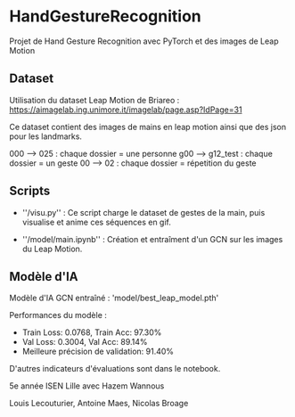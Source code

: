 # HandGestureRecognition

Projet de Hand Gesture Recognition avec PyTorch et des images de Leap Motion


## Dataset

Utilisation du dataset Leap Motion de Briareo : <https://aimagelab.ing.unimore.it/imagelab/page.asp?IdPage=31>

Ce dataset contient des images de mains en leap motion ainsi que des json pour les landmarks.

000 --> 025 : chaque dossier = une personne
g00 --> g12_test : chaque dossier = un geste
00 --> 02 : chaque dossier = répetition du geste

## Scripts

- ''/visu.py'' : Ce script charge le dataset de gestes de la main, puis visualise et anime ces séquences en gif.

- ''/model/main.ipynb'' : Création et entraîment d'un GCN sur les images du Leap Motion. 

## Modèle d'IA

Modèle d'IA GCN entraîné : 'model/best_leap_model.pth'

Performances du modèle : 
- Train Loss: 0.0768, Train Acc: 97.30%
- Val Loss: 0.3004, Val Acc: 89.14%
- Meilleure précision de validation: 91.40%

D'autres indicateurs d'évaluations sont dans le notebook.



5e année ISEN Lille avec Hazem Wannous

Louis Lecouturier, Antoine Maes, Nicolas Broage